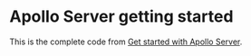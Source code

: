 # Apollo Server getting started

This is the complete code from [Get started with Apollo Server](https://www.apollographql.com/docs/apollo-server/getting-started/).
